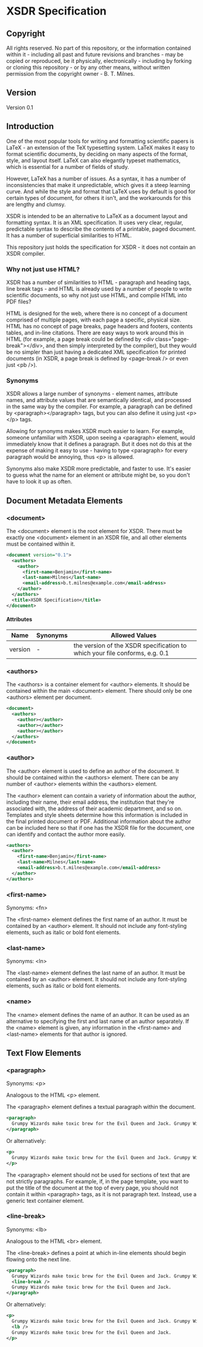 # XSDR Specification

## Copyright

All rights reserved. No part of this repository, or the information contained within it - including all past and future revisions and branches - may be copied or reproduced, be it physically, electronically - including by forking or cloning this repository - or by any other means, without written permission from the copyright owner - B. T. Milnes.

## Version

Version 0.1

## Introduction

One of the most popular tools for writing and formatting scientific papers is LaTeX - an extension of the TeX typesetting system. LaTeX makes it easy to format scientific documents, by deciding on many aspects of the format, style, and layout itself. LaTeX can also elegantly typeset mathematics, which is essential for a number of fields of study.

However, LaTeX has a number of issues. As a syntax, it has a number of inconsistencies that make it unpredictable, which gives it a steep learning curve. And while the style and format that LaTeX uses by default is good for certain types of document, for others it isn't, and the workarounds for this are lengthy and clumsy.

XSDR is intended to be an alternative to LaTeX as a document layout and formatting syntax. It is an XML specification. It uses very clear, regular, predictable syntax to describe the contents of a printable, paged document. It has a number of superficial similarities to HTML.

This repository just holds the specification for XSDR - it does not contain an XSDR compiler.

### Why not just use HTML?

XSDR has a number of similarities to HTML - paragraph and heading tags, line break tags - and HTML is already used by a number of people to write scientific documents, so why not just use HTML, and compile HTML into PDF files?

HTML is designed for the web, where there is no concept of a document comprised of multiple pages, with each page a specific, physical size. HTML has no concept of page breaks, page headers and footers, contents tables, and in-line citations. There are easy ways to work around this in HTML (for example, a page break could be defined by &lt;div class="page-break"&gt;&lt;/div&gt;, and then simply interpreted by the compiler), but they would be no simpler than just having a dedicated XML specification for printed documents (in XSDR, a page break is defined by &lt;page-break /&gt; or even just &lt;pb /&gt;).

### Synonyms

XSDR allows a large number of synonyms - element names, attribute names, and attribute values that are semantically identical, and processed in the same way by the compiler. For example, a paragraph can be defined by &lt;paragraph&gt;&lt;/paragraph&gt; tags, but you can also define it using just &lt;p&gt;&lt;/p&gt; tags.

Allowing for synonyms makes XSDR much easier to learn. For example, someone unfamiliar with XSDR, upon seeing a &lt;paragraph&gt; element, would immediately know that it defines a paragraph. But it does not do this at the expense of making it easy to use - having to type &lt;paragraph&gt; for every paragraph would be annoying, thus &lt;p&gt; is allowed.

Synonyms also make XSDR more predictable, and faster to use. It's easier to guess what the name for an element or attribute might be, so you don't have to look it up as often.

## Document Metadata Elements

### &lt;document&gt;

The &lt;document&gt; element is the root element for XSDR. There must be exactly one &lt;document&gt; element in an XSDR file, and all other elements must be contained within it.

```xml
<document version="0.1">
  <authors>
    <author>
      <first-name>Benjamin</first-name>
      <last-name>Milnes</last-name>
      <email-address>b.t.milnes@example.com</email-address>
    </author>
  </authors>
  <title>XSDR Specification</title>
</document>
```

#### Attributes

|Name       |Synonyms    |Allowed Values |
|-----------|------------|---------------|
|version    |-           |the version of the XSDR specification to which your file conforms, e.g. 0.1 |

### &lt;authors&gt;

The &lt;authors&gt; is a container element for &lt;author&gt; elements. It should be contained within the main &lt;document&gt; element. There should only be one &lt;authors&gt; element per document.

```xml
<document>
  <authors>
    <author></author>
    <author></author>
    <author></author>
  </authors>
</document>
```

### &lt;author&gt;

The &lt;author&gt; element is used to define an author of the document. It should be contained within the &lt;authors&gt; element. There can be any number of &lt;author&gt; elements within the &lt;authors&gt; element.

The &lt;author&gt; element can contain a variety of information about the author, including their name, their email address, the institution that they're associated with, the address of their academic department, and so on. Templates and style sheets determine how this information is included in the final printed document or PDF. Additional information about the author can be included here so that if one has the XSDR file for the document, one can identify and contact the author more easily.

```xml
<authors>
  <author>
    <first-name>Benjamin</first-name>
    <last-name>Milnes</last-name>
    <email-address>b.t.milnes@example.com</email-address>
  </author>
</authors>
```

### &lt;first-name&gt;

Synonyms: &lt;fn&gt;

The &lt;first-name&gt; element defines the first name of an author. It must be contained by an &lt;author&gt; element. It should not include any font-styling elements, such as italic or bold font elements.

### &lt;last-name&gt;

Synonyms: &lt;ln&gt;

The &lt;last-name&gt; element defines the last name of an author. It must be contained by an &lt;author&gt; element. It should not include any font-styling elements, such as italic or bold font elements.

### &lt;name&gt;

The &lt;name&gt; element defines the name of an author. It can be used as an alternative to specifying the first and last name of an author separately. If the &lt;name&gt; element is given, any information in the &lt;first-name&gt; and &lt;last-name&gt; elements for that author is ignored.

## Text Flow Elements

### &lt;paragraph&gt;

Synonyms: &lt;p&gt;

Analogous to the HTML &lt;p&gt; element.

The &lt;paragraph&gt; element defines a textual paragraph within the document.

```xml
<paragraph>
  Grumpy Wizards make toxic brew for the Evil Queen and Jack. Grumpy Wizards make toxic brew for the Evil Queen and Jack. Grumpy Wizards make toxic brew for the Evil Queen and Jack. 
</paragraph>
```

Or alternatively:

```xml
<p>
  Grumpy Wizards make toxic brew for the Evil Queen and Jack. Grumpy Wizards make toxic brew for the Evil Queen and Jack. Grumpy Wizards make toxic brew for the Evil Queen and Jack. 
</p>
```

The &lt;paragraph&gt; element should not be used for sections of text that are not strictly paragraphs. For example, if, in the page template, you want to put the title of the document at the top of every page, you should not contain it within &lt;paragraph&gt; tags, as it is not paragraph text. Instead, use a generic text container element.

### &lt;line-break&gt;

Synonyms: &lt;lb&gt;

Analogous to the HTML &lt;br&gt; element.

The &lt;line-break&gt; defines a point at which in-line elements should begin flowing onto the next line.

```xml
<paragraph>
  Grumpy Wizards make toxic brew for the Evil Queen and Jack. Grumpy Wizards make toxic brew for the Evil Queen and Jack. 
  <line-break />
  Grumpy Wizards make toxic brew for the Evil Queen and Jack.
</paragraph>
```

Or alternatively:

```xml
<p>
  Grumpy Wizards make toxic brew for the Evil Queen and Jack. Grumpy Wizards make toxic brew for the Evil Queen and Jack. 
  <lb />
  Grumpy Wizards make toxic brew for the Evil Queen and Jack.
</p>
```
